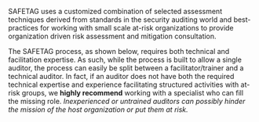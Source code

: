 
SAFETAG uses a customized combination of selected assessment techniques derived from standards in the security auditing world and best-practices for working with small scale at-risk organizations to provide organization driven risk assessment and mitigation consultation.

The SAFETAG process, as shown below, requires both technical and facilitation expertise. As such, while the process is built to allow a single auditor, the process can easily be split between a facilitator/trainer and a technical auditor. In fact, if an auditor does not have both the required technical expertise and experience facilitating structured activities with at-risk groups, we **highly recommend** working with a specialist who can fill the missing role. *Inexperienced or untrained auditors can possibly hinder the mission of the host organization or put them at risk.*
